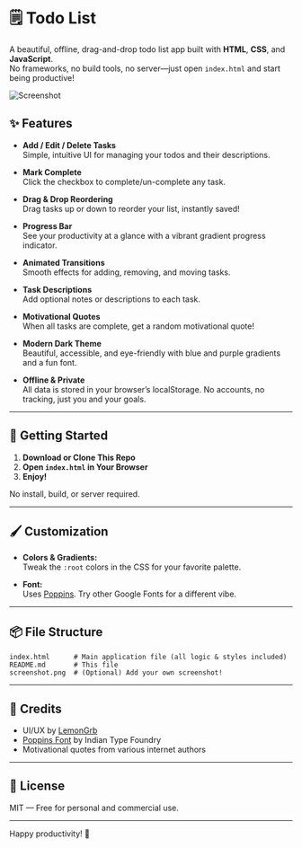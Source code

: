 # 🗒️ Todo List

A beautiful, offline, drag-and-drop todo list app built with **HTML**, **CSS**, and **JavaScript**.  
No frameworks, no build tools, no server—just open `index.html` and start being productive!

![Screenshot](screenshot.png)

## ✨ Features

- **Add / Edit / Delete Tasks**  
  Simple, intuitive UI for managing your todos and their descriptions.

- **Mark Complete**  
  Click the checkbox to complete/un-complete any task.

- **Drag & Drop Reordering**  
  Drag tasks up or down to reorder your list, instantly saved!

- **Progress Bar**  
  See your productivity at a glance with a vibrant gradient progress indicator.

- **Animated Transitions**  
  Smooth effects for adding, removing, and moving tasks.

- **Task Descriptions**  
  Add optional notes or descriptions to each task.

- **Motivational Quotes**  
  When all tasks are complete, get a random motivational quote!

- **Modern Dark Theme**  
  Beautiful, accessible, and eye-friendly with blue and purple gradients and a fun font.

- **Offline & Private**  
  All data is stored in your browser’s localStorage. No accounts, no tracking, just you and your goals.

---

## 🚀 Getting Started

1. **Download or Clone This Repo**
2. **Open `index.html` in Your Browser**
3. **Enjoy!**

No install, build, or server required.

---

## 🖌️ Customization

- **Colors & Gradients:**  
  Tweak the `:root` colors in the CSS for your favorite palette.

- **Font:**  
  Uses [Poppins](https://fonts.google.com/specimen/Poppins). Try other Google Fonts for a different vibe.

---

## 📦 File Structure

```
index.html      # Main application file (all logic & styles included)
README.md       # This file
screenshot.png  # (Optional) Add your own screenshot!
```

---

## 🙌 Credits

- UI/UX by [LemonGrb](https://github.com/LemonGrb)
- [Poppins Font](https://fonts.google.com/specimen/Poppins) by Indian Type Foundry
- Motivational quotes from various internet authors

---

## 📝 License

MIT — Free for personal and commercial use.

---

Happy productivity! 🚀
